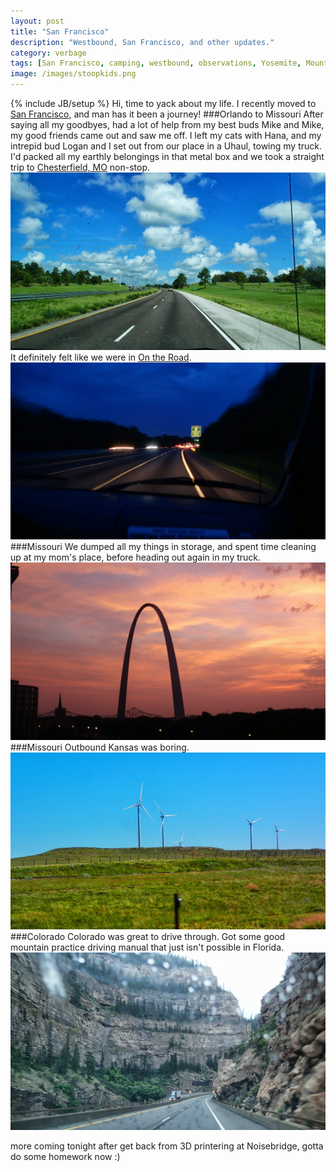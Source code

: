 ```yaml
---
layout: post
title: "San Francisco"
description: "Westbound, San Francisco, and other updates."
category: verbage
tags: [San Francisco, camping, westbound, observations, Yosemite, Mount Tamalpais, 3D printering, Noisebridge, Mono Lake, stoop kids, beach, hobos, hostels, friends, garden, cats]
image: /images/stoopkids.png
---
```

{% include JB/setup %}
Hi, time to yack about my life. I recently moved to [San Francisco](https://en.wikipedia.org/wiki/San_Francisco), and man has it been a journey!
###Orlando to Missouri
After saying all my goodbyes, had a lot of help from my best buds Mike and Mike, my good friends came out and saw me off. I left my cats with Hana, and my intrepid bud Logan and I set out from our place in a Uhaul, towing my truck. I'd packed all my earthly belongings in that metal box and we took a straight trip to [Chesterfield, MO](https://en.wikipedia.org/wiki/Chesterfield,_Missouri) non-stop.
<img src="/images/westbound.jpg" />
It definitely felt like we were in [On the Road](https://en.wikipedia.org/wiki/On_the_Road). 
<img src="/images/ontheroad.jpg" />
###Missouri
We dumped all my things in storage, and spent time cleaning up at my mom's place, before heading out again in my truck.
<img src="/images/morningarch.jpg" />
###Missouri Outbound
Kansas was boring.
<img src="/images/kansaswindmills.jpg" />
###Colorado
Colorado was great to drive through. Got some good mountain practice driving manual that just isn't possible in Florida.
<img src="/images/coloradomountainroads.jpg" />

more coming tonight after get back from 3D printering at Noisebridge, gotta do some homework now :)